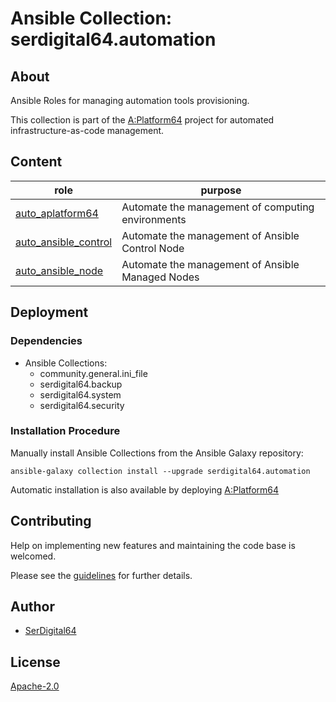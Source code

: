# Ansible Collection: serdigital64.automation

## About

Ansible Roles for managing automation tools provisioning.

This collection is part of the [A:Platform64](https://github.com/aplatform64/aplatform64) project for automated infrastructure-as-code management.

## Content

| role                                                                                            | purpose                                           |
| ----------------------------------------------------------------------------------------------- | ------------------------------------------------- |
| [auto_aplatform64](https://aplatform64.readthedocs.io/en/latest/roles/auto_aplatform64)         | Automate the management of computing environments |
| [auto_ansible_control](https://aplatform64.readthedocs.io/en/latest/roles/auto_ansible_control) | Automate the management of Ansible Control Node   |
| [auto_ansible_node](https://aplatform64.readthedocs.io/en/latest/roles/auto_ansible_node)       | Automate the management of Ansible Managed Nodes  |

## Deployment

### Dependencies

- Ansible Collections:
  - community.general.ini_file
  - serdigital64.backup
  - serdigital64.system
  - serdigital64.security

### Installation Procedure

Manually install Ansible Collections from the Ansible Galaxy repository:

```shell
ansible-galaxy collection install --upgrade serdigital64.automation
```

Automatic installation is also available by deploying [A:Platform64](https://aplatform64.readthedocs.io/en/latest/#deployment)

## Contributing

Help on implementing new features and maintaining the code base is welcomed.

Please see the [guidelines](https://aplatform64.readthedocs.io/en/latest/CONTRIBUTING.md) for further details.

## Author

- [SerDigital64](https://serdigital64.github.io/)

## License

[Apache-2.0](https://www.apache.org/licenses/LICENSE-2.0.txt)
